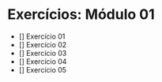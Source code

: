# Exercícios: Módulo 01

- [] Exercício 01
- [] Exercício 02
- [] Exercício 03
- [] Exercício 04
- [] Exercício 05
